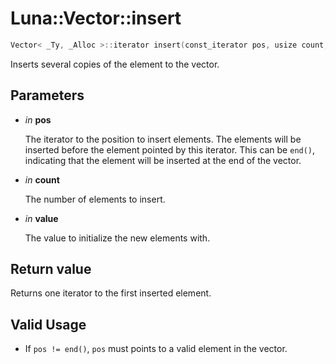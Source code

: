 # Luna::Vector::insert

```c++
Vector< _Ty, _Alloc >::iterator insert(const_iterator pos, usize count, const value_type &value)
```

Inserts several copies of the element to the vector. 



## Parameters
* *in* **pos**

    The iterator to the position to insert elements. The elements will be inserted before the element pointed by this iterator. This can be `end()`, indicating that the element will be inserted at the end of the vector. 

* *in* **count**

    The number of elements to insert. 

* *in* **value**

    The value to initialize the new elements with. 

## Return value
Returns one iterator to the first inserted element. 

## Valid Usage
* If `pos != end()`, `pos` must points to a valid element in the vector. 

